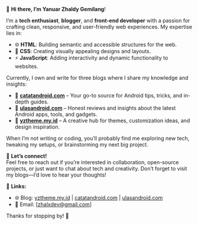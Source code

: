 <!---
yanuarzg/yanuarzg is a ✨ special ✨ repository because its `README.md` (this file) appears on your GitHub profile.
You can click the Preview link to take a look at your changes.
--->

🌟 **Hi there, I’m Yanuar Zhaldy Gemilang**!  

I’m a **tech enthusiast**, **blogger**, and **front-end developer** with a passion for crafting clean, responsive, and user-friendly web experiences. My expertise lies in:  
- 🌐 **HTML**: Building semantic and accessible structures for the web.  
- 🎨 **CSS**: Creating visually appealing designs and layouts.  
- ⚡ **JavaScript**: Adding interactivity and dynamic functionality to websites.  

Currently, I own and write for three blogs where I share my knowledge and insights:  
- 📱 **[catatandroid.com](https://catatandroid.com)** – Your go-to source for Android tips, tricks, and in-depth guides.  
- 🌟 **[ulasandroid.com](https://ulasandroid.com)** – Honest reviews and insights about the latest Android apps, tools, and gadgets.  
- 🎨 **[yztheme.my.id](https://yztheme.my.id)** – A creative hub for themes, customization ideas, and design inspiration.  

When I’m not writing or coding, you’ll probably find me exploring new tech, tweaking my setups, or brainstorming my next big project.  

💬 **Let’s connect!**  
Feel free to reach out if you’re interested in collaboration, open-source projects, or just want to chat about tech and creativity. Don’t forget to visit my blogs—I’d love to hear your thoughts!  

🔗 **Links:**  
- 🌐 Blog:  [yztheme.my.id](https://yztheme.my.id) | [catatandroid.com](https://catatandroid.com) | [ulasandroid.com](https://ulasandroid.com)  
- 📩 Email: [zhalxdev@gmail.com]

Thanks for stopping by! 👋  
